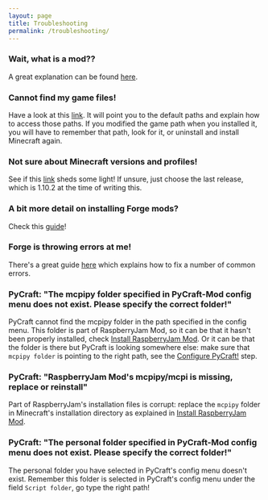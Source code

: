 ```yaml
---
layout: page
title: Troubleshooting
permalink: /troubleshooting/
---
```


### Wait, what is a mod??
A great explanation can be found [here](http://minemum.com/what-are-mods).

### Cannot find my game files!
Have a look at this [link](http://minemum.com/game-files). It will point you to the default paths and explain how to access those paths. If you modified the game path when you installed it, you will have to remember that path, look for it, or uninstall and install Minecraft again.

### Not sure about Minecraft versions and profiles!
See if this [link](http://minemum.com/version-profiles) sheds some light! If unsure, just choose the last release, which is 1.10.2 at the time of writing this.

### A bit more detail on installing Forge mods?
Check this [guide](http://minemum.com/installing-mods)!

### Forge is throwing errors at me!
There's a great guide [here](http://minemum.com/troubleshooting-forge) which explains how to fix a number of common errors.

### PyCraft: "The mcpipy folder specified in PyCraft-Mod config menu does not exist. Please specify the correct folder!"
PyCraft cannot find the mcpipy folder in the path specified in the config menu. This folder is part of RaspberryJam Mod, so it can be that it hasn't been properly installed, check [Install RaspberryJam Mod](/installation#install-raspberryjam-mod). Or it can be that the folder is there but PyCraft is looking somewhere else: make sure that `mcpipy folder` is pointing to the right path, see the [Configure PyCraft!](/installation#configure-pycraft) step.

### PyCraft: "RaspberryJam Mod's mcpipy/mcpi is missing, replace or reinstall"
Part of RaspberryJam's installation files is corrupt: replace the `mcpipy` folder in Minecraft's installation directory as explained in [Install RaspberryJam Mod](/installation#install-raspberryjam-mod).

### PyCraft: "The personal folder specified in PyCraft-Mod config menu does not exist. Please specify the correct folder!"
The personal folder you have selected in PyCraft's config menu doesn't exist. Remember this folder is selected in PyCraft's config menu under the field `Script folder`, go type the right path!

